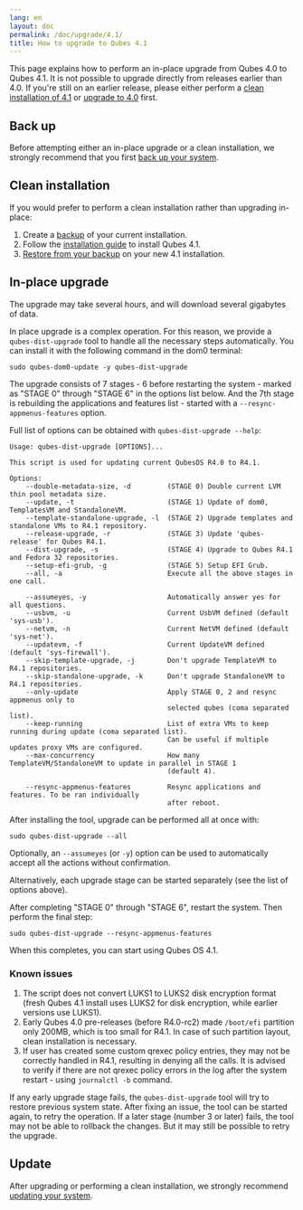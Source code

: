 ```yaml
---
lang: en
layout: doc
permalink: /doc/upgrade/4.1/
title: How to upgrade to Qubes 4.1
---
```


This page explains how to perform an in-place upgrade from Qubes 4.0 to Qubes
4.1. It is not possible to upgrade directly from releases earlier than 4.0. If
you're still on an earlier release, please either perform a [clean installation
of 4.1](#clean-installation) or [upgrade to 4.0](/doc/upgrade/4.0/) first.

## Back up

Before attempting either an in-place upgrade or a clean installation, we
strongly recommend that you first [back up your
system](/doc/how-to-back-up-restore-and-migrate/).

## Clean installation

If you would prefer to perform a clean installation rather than upgrading
in-place:

1. Create a
   [backup](/doc/how-to-back-up-restore-and-migrate/#creating-a-backup) of your
   current installation.
2. Follow the [installation guide](/doc/installation-guide/) to install Qubes
   4.1.
3. [Restore from your
   backup](/doc/how-to-back-up-restore-and-migrate/#restoring-from-a-backup) on
   your new 4.1 installation.

## In-place upgrade

The upgrade may take several hours, and will download several gigabytes of
data.

In place upgrade is a complex operation. For this reason, we provide a
`qubes-dist-upgrade` tool to handle all the necessary steps automatically. You
can install it with the following command in the dom0 terminal:

    sudo qubes-dom0-update -y qubes-dist-upgrade

The upgrade consists of 7 stages - 6 before restarting the system - marked as
"STAGE 0" through "STAGE 6" in the options list below. And the 7th stage is
rebuilding the applications and features list - started with a
`--resync-appmenus-features` option.

Full list of options can be obtained with `qubes-dist-upgrade --help`:

    Usage: qubes-dist-upgrade [OPTIONS]...

    This script is used for updating current QubesOS R4.0 to R4.1.

    Options:
        --double-metadata-size, -d         (STAGE 0) Double current LVM thin pool metadata size.
        --update, -t                       (STAGE 1) Update of dom0, TemplatesVM and StandaloneVM.
        --template-standalone-upgrade, -l  (STAGE 2) Upgrade templates and standalone VMs to R4.1 repository.
        --release-upgrade, -r              (STAGE 3) Update 'qubes-release' for Qubes R4.1.
        --dist-upgrade, -s                 (STAGE 4) Upgrade to Qubes R4.1 and Fedora 32 repositories.
        --setup-efi-grub, -g               (STAGE 5) Setup EFI Grub.
        --all, -a                          Execute all the above stages in one call.

        --assumeyes, -y                    Automatically answer yes for all questions.
        --usbvm, -u                        Current UsbVM defined (default 'sys-usb').
        --netvm, -n                        Current NetVM defined (default 'sys-net').
        --updatevm, -f                     Current UpdateVM defined (default 'sys-firewall').
        --skip-template-upgrade, -j        Don't upgrade TemplateVM to R4.1 repositories.
        --skip-standalone-upgrade, -k      Don't upgrade StandaloneVM to R4.1 repositories.
        --only-update                      Apply STAGE 0, 2 and resync appmenus only to
                                           selected qubes (coma separated list).
        --keep-running                     List of extra VMs to keep running during update (coma separated list).
                                           Can be useful if multiple updates proxy VMs are configured.
        --max-concurrency                  How many TemplateVM/StandaloneVM to update in parallel in STAGE 1
                                           (default 4).

        --resync-appmenus-features         Resync applications and features. To be ran individually
                                           after reboot.

After installing the tool, upgrade can be performed all at once with:

    sudo qubes-dist-upgrade --all

Optionally, an `--assumeyes` (or `-y`) option can be used to automatically
accept all the actions without confirmation.

Alternatively, each upgrade stage can be started separately (see the list of
options above).

After completing "STAGE 0" through "STAGE 6", restart the system. Then perform
the final step:

    sudo qubes-dist-upgrade --resync-appmenus-features

When this completes, you can start using Qubes OS 4.1.

### Known issues

1. The script does not convert LUKS1 to LUKS2 disk encryption format (fresh
   Qubes 4.1 install uses LUKS2 for disk encryption, while earlier versions use
   LUKS1).
2. Early Qubes 4.0 pre-releases (before R4.0-rc2) made `/boot/efi` partition
   only 200MB, which is too small for R4.1. In case of such partition layout,
   clean installation is necessary.
3. If user has created some custom qrexec policy entries, they may not be
   correctly handled in R4.1, resulting in denying all the calls. It is advised
   to verify if there are not qrexec policy errors in the log after the system
   restart - using `journalctl -b` command.

If any early upgrade stage fails, the `qubes-dist-upgrade` tool will try to
restore previous system state. After fixing an issue, the tool can be started
again, to retry the operation. If a later stage (number 3 or later) fails, the
tool may not be able to rollback the changes. But it may still be possible to
retry the upgrade.

## Update

After upgrading or performing a clean installation, we strongly recommend
[updating your system](/doc/how-to-update/).
